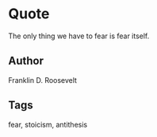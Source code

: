 # Quote

The only thing we have to fear is fear itself.

## Author

Franklin D. Roosevelt

## Tags

fear, stoicism, antithesis
